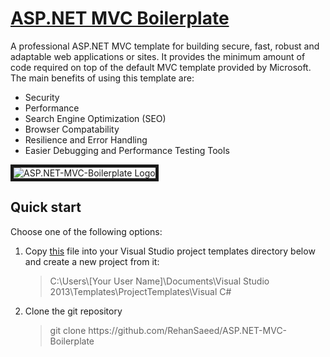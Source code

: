 <h1><a href="https://github.com/RehanSaeed/ASP.NET-MVC-Boilerplate">ASP.NET MVC Boilerplate</a></h1>

A professional ASP.NET MVC template for building secure, fast, robust and adaptable web applications or sites. It provides the minimum amount of code required on top of the default MVC template provided by Microsoft. The main benefits of using this template are:

- Security
- Performance
- Search Engine Optimization (SEO)
- Browser Compatability
- Resilience and Error Handling
- Easier Debugging and Performance Testing Tools

<img alt="ASP.NET-MVC-Boilerplate Logo"
     border="5"
     src="https://github.com/RehanSaeed/ASP.NET-MVC-Boilerplate/blob/master/Images/Preview%20Image.png"/>

<h2>Quick start</h2>
Choose one of the following options:
<ol>
  <li>Copy <a alt="" href="https://github.com/RehanSaeed/ASP.NET-MVC-Boilerplate/blob/master/Project%20Templates/MvcBoilerplate.zip">this</a> file into your Visual Studio project templates directory below and create a new project from it:
  <blockquote>C:\Users\[Your User Name]\Documents\Visual Studio 2013\Templates\ProjectTemplates\Visual C#</blockquote>
  </li>
  <li>
  Clone the git repository
  <blockquote>git clone https://github.com/RehanSaeed/ASP.NET-MVC-Boilerplate</blockquote>
  </li>
</ol>
